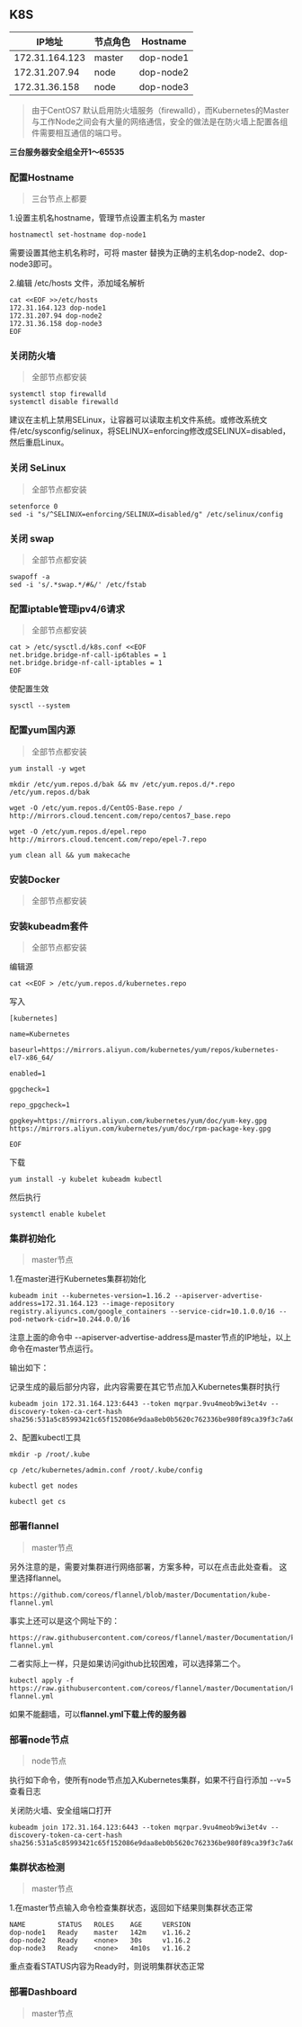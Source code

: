 ## K8S



| IP地址         | 节点角色 | Hostname  |
| -------------- | -------- | --------- |
| 172.31.164.123 | master   | dop-node1 |
| 172.31.207.94  | node     | dop-node2 |
| 172.31.36.158  | node     | dop-node3 |

> 由于CentOS7 默认启用防火墙服务（firewalld），而Kubernetes的Master与工作Node之间会有大量的网络通信，安全的做法是在防火墙上配置各组件需要相互通信的端口号。

**三台服务器安全组全开1～65535**



### 配置Hostname

> 三台节点上都要

1.设置主机名hostname，管理节点设置主机名为 master 

```shell
hostnamectl set-hostname dop-node1
```

需要设置其他主机名称时，可将 master 替换为正确的主机名dop-node2、dop-node3即可。

2.编辑 /etc/hosts 文件，添加域名解析

```
cat <<EOF >>/etc/hosts
172.31.164.123 dop-node1
172.31.207.94 dop-node2
172.31.36.158 dop-node3
EOF
```

  ### 关闭防火墙

> 全部节点都安装

  ```
systemctl stop firewalld
systemctl disable firewalld
  ```

建议在主机上禁用SELinux，让容器可以读取主机文件系统。或修改系统文件/etc/sysconfig/selinux，将SELINUX=enforcing修改成SELINUX=disabled，然后重启Linux。

### 关闭 SeLinux

> 全部节点都安装

```
setenforce 0
sed -i "s/^SELINUX=enforcing/SELINUX=disabled/g" /etc/selinux/config
```

### 关闭 swap

> 全部节点都安装

```
swapoff -a
sed -i 's/.*swap.*/#&/' /etc/fstab
```

### 配置iptable管理ipv4/6请求

> 全部节点都安装

```
cat > /etc/sysctl.d/k8s.conf <<EOF
net.bridge.bridge-nf-call-ip6tables = 1
net.bridge.bridge-nf-call-iptables = 1
EOF
```

使配置生效

```
sysctl --system
```

### 配置yum国内源

> 全部节点都安装

```
yum install -y wget

mkdir /etc/yum.repos.d/bak && mv /etc/yum.repos.d/*.repo /etc/yum.repos.d/bak

wget -O /etc/yum.repos.d/CentOS-Base.repo / http://mirrors.cloud.tencent.com/repo/centos7_base.repo

wget -O /etc/yum.repos.d/epel.repo http://mirrors.cloud.tencent.com/repo/epel-7.repo

yum clean all && yum makecache
```

### 安装Docker

> 全部节点都安装

### 安装kubeadm套件

> 全部节点都安装

编辑源

```
cat <<EOF > /etc/yum.repos.d/kubernetes.repo

```

写入

```
[kubernetes]

name=Kubernetes

baseurl=https://mirrors.aliyun.com/kubernetes/yum/repos/kubernetes-el7-x86_64/

enabled=1

gpgcheck=1

repo_gpgcheck=1

gpgkey=https://mirrors.aliyun.com/kubernetes/yum/doc/yum-key.gpg  https://mirrors.aliyun.com/kubernetes/yum/doc/rpm-package-key.gpg

EOF

```

下载

```
yum install -y kubelet kubeadm kubectl

```

然后执行

```
systemctl enable kubelet

```

### 集群初始化

> master节点

1.在master进行Kubernetes集群初始化

```
kubeadm init --kubernetes-version=1.16.2 --apiserver-advertise-address=172.31.164.123 --image-repository registry.aliyuncs.com/google_containers --service-cidr=10.1.0.0/16 --pod-network-cidr=10.244.0.0/16

```

注意上面的命令中 --apiserver-advertise-address是master节点的IP地址，以上命令在master节点运行。

输出如下：

记录生成的最后部分内容，此内容需要在其它节点加入Kubernetes集群时执行

```
kubeadm join 172.31.164.123:6443 --token mqrpar.9vu4meob9wi3et4v --discovery-token-ca-cert-hash sha256:531a5c85993421c65f152086e9daa8eb0b5620c762336be980f89ca39f3c7a60

```

2、配置kubectl工具

```
mkdir -p /root/.kube

cp /etc/kubernetes/admin.conf /root/.kube/config

kubectl get nodes

kubectl get cs

```


### 部署flannel

> master节点

另外注意的是，需要对集群进行网络部署，方案多种，可以在点击此处查看。
这里选择flannel。

```
https://github.com/coreos/flannel/blob/master/Documentation/kube-flannel.yml

```

事实上还可以是这个网址下的：

```
https://raw.githubusercontent.com/coreos/flannel/master/Documentation/kube-flannel.yml

```

二者实际上一样，只是如果访问github比较困难，可以选择第二个。

```
kubectl apply -f https://raw.githubusercontent.com/coreos/flannel/master/Documentation/kube-flannel.yml

```

如果不能翻墙，可以**flannel.yml下载上传的服务器**



### 部署node节点

> node节点

执行如下命令，使所有node节点加入Kubernetes集群，如果不行自行添加 --v=5查看日志

关闭防火墙、安全组端口打开

```
kubeadm join 172.31.164.123:6443 --token mqrpar.9vu4meob9wi3et4v --discovery-token-ca-cert-hash sha256:531a5c85993421c65f152086e9daa8eb0b5620c762336be980f89ca39f3c7a60

```



### 集群状态检测

> master节点

1.在master节点输入命令检查集群状态，返回如下结果则集群状态正常

```
NAME        STATUS   ROLES    AGE     VERSION
dop-node1   Ready    master   142m    v1.16.2
dop-node2   Ready    <none>   30s     v1.16.2
dop-node3   Ready    <none>   4m10s   v1.16.2

```

重点查看STATUS内容为Ready时，则说明集群状态正常



### 部署Dashboard

> master节点